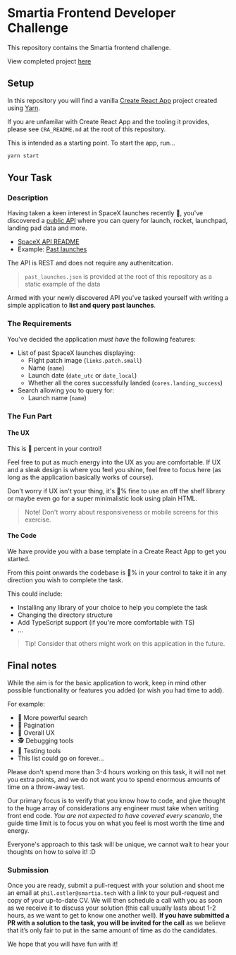 # Smartia Frontend Developer Challenge

This repository contains the Smartia frontend challenge.

View completed project [here](https://smartia-frontend-dev-test-martins.netlify.app/)

## Setup

In this repository you will find a vanilla [Create React App](https://create-react-app.dev/) project created using [Yarn](https://yarnpkg.com/).

If you are unfamilar with Create React App and the tooling it provides, please see `CRA_README.md` at the root of this repository.

This is intended as a starting point. To start the app, run...

```sh
yarn start
```

## Your Task

### Description

Having taken a keen interest in SpaceX launches recently :rocket:, you've discovered a [public API](https://github.com/r-spacex/SpaceX-API) where you can query for launch, rocket, launchpad, landing pad data and more.

- [SpaceX API README](https://github.com/r-spacex/SpaceX-API/blob/master/docs/v4/README.md)
- Example: [Past launches](https://api.spacexdata.com/v4/launches/past)

The API is REST and does not require any authenitcation.

> `past_launches.json` is provided at the root of this repository as a static example of the data

Armed with your newly discovered API you've tasked yourself with writing a simple application to **list and query past launches**.

### The Requirements

You've decided the application _must have_ the following features:

- List of past SpaceX launches displaying:
  - Flight patch image (`links.patch.small`)
  - Name (`name`)
  - Launch date (`date_utc` or `date_local`)
  - Whether all the cores successfully landed (`cores.landing_success`)
- Search allowing you to query for:
  - Launch name (`name`)

### The Fun Part

#### The UX

This is :100: percent in your control!

Feel free to put as much energy into the UX as you are comfortable. If UX and a sleak design is where you feel you shine, feel free to focus here (as long as the application basically works of course).

Don't worry if UX isn't your thing, it's :100:% fine to use an off the shelf library or maybe even go for a super minimalistic look using plain HTML.

> Note! Don't worry about responsiveness or mobile screens for this exercise.

#### The Code

We have provide you with a base template in a Create React App to get you started.

From this point onwards the codebase is :100:% in your control to take it in any direction you wish to complete the task.

This could include:

- Installing any library of your choice to help you complete the task
- Changing the directory structure
- Add TypeScript support (if you're more comfortable with TS)
- ...

> Tip! Consider that others might work on this application in the future.

## Final notes

While the aim is for the basic application to work, keep in mind other possible functionality or features you added (or wish you had time to add).

For example:

- :muscle: More powerful search
- :page_with_curl: Pagination
- :dizzy: Overall UX
- :detective: Debugging tools
- :test_tube: Testing tools
- This list could go on forever...

Please don't spend more than 3-4 hours working on this task, it will not net you extra points, and we do not want you to spend enormous amounts of time on a throw-away test.

Our primary focus is to verify that you know how to code, and give thought to the huge array of considerations any engineer must take when writing front end code. _You are not expected to have covered every scenario_, the guide time limit is to focus you on what you feel is most worth the time and energy.

Everyone's approach to this task will be unique, we cannot wait to hear your thoughts on how to solve it! :D

### Submission

Once you are ready, submit a pull-request with your solution and shoot me an email at `phil.ostler@smartia.tech` with a link to your pull-request and copy of your up-to-date CV. We will then schedule a call with you as soon as we receive it to discuss your solution (this call usually lasts about 1-2 hours, as we want to get to know one another well). **If you have submitted a PR with a solution to the task, you will be invited for the call** as we believe that it’s only fair to put in the same amount of time as do the candidates.

We hope that you will have fun with it!
